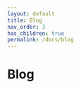 ```yaml
---
layout: default
title: Blog
nav_order: 3
has_children: true
permalink: /docs/blog
---
```


# Blog 

<!-- To make it as easy as possible to write documentation in plain Markdown, most UI components are styled using default Markdown elements with few additional CSS classes needed.
{: .fs-6 .fw-300 } -->

